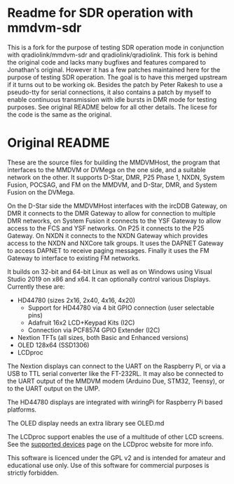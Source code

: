 Readme for SDR operation with mmdvm-sdr
=======

This is a fork for the purpose of testing SDR operation mode in conjunction
with qradiolink/mmdvm-sdr and qradiolink/qradiolink.
 This fork is behind the original code and lacks many bugfixes
and features compared to Jonathan's original. However it has a few patches 
maintained here for the purpose of testing SDR operation.
The goal is to have this merged upstream if it turns out to be working ok.
Besides the patch by Peter Rakesh to use a pseudo-tty for serial connections,
it also contains a patch by myself to enable continuous transmission with
idle bursts in DMR mode for testing purposes. See original README below
for all other details. The licese for the code is the same as the original.

Original README
=======

These are the source files for building the MMDVMHost, the program that
interfaces to the MMDVM or DVMega on the one side, and a suitable network on
the other. It supports D-Star, DMR, P25 Phase 1, NXDN, System Fusion,
POCSAG, and FM on the MMDVM, and D-Star, DMR, and System Fusion on the DVMega.

On the D-Star side the MMDVMHost interfaces with the ircDDB Gateway, on DMR it
connects to the DMR Gateway to allow for connection to multiple DMR networks,
on System Fusion it connects to the YSF Gateway to allow
access to the FCS and YSF networks. On P25 it connects to the P25 Gateway. On
NXDN it connects to the NXDN Gateway which provides access to the NXDN and
NXCore talk groups. It uses the DAPNET Gateway to access DAPNET to receive
paging messages. Finally it uses the FM Gateway to interface to existing FM
networks.

It builds on 32-bit and 64-bit Linux as well as on Windows using Visual Studio
2019 on x86 and x64. It can optionally control various Displays. Currently
these are:

- HD44780 (sizes 2x16, 2x40, 4x16, 4x20)
	- Support for HD44780 via 4 bit GPIO connection (user selectable pins)
	- Adafruit 16x2 LCD+Keypad Kits (I2C)
	- Connection via PCF8574 GPIO Extender (I2C)
- Nextion TFTs (all sizes, both Basic and Enhanced versions)
- OLED 128x64 (SSD1306)
- LCDproc

The Nextion displays can connect to the UART on the Raspberry Pi, or via a USB
to TTL serial converter like the FT-232RL. It may also be connected to the UART
output of the MMDVM modem (Arduino Due, STM32, Teensy), or to the UART output
on the UMP.

The HD44780 displays are integrated with wiringPi for Raspberry Pi based
platforms.

The OLED display needs an extra library see OLED.md

The LCDproc support enables the use of a multitude of other LCD screens. See
the [supported devices](http://lcdproc.omnipotent.net/hardware.php3) page on
the LCDproc website for more info.

This software is licenced under the GPL v2 and is intended for amateur and
educational use only. Use of this software for commercial purposes is strictly
forbidden.

